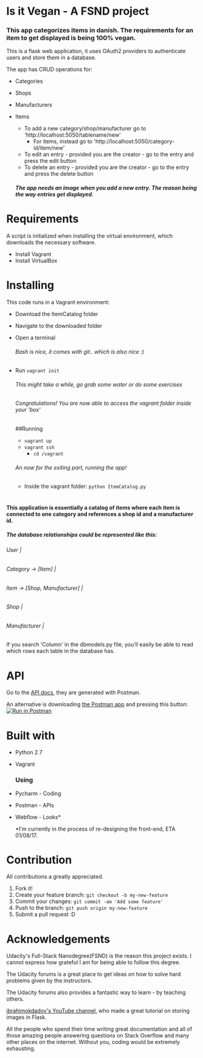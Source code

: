 # Is it Vegan - A FSND project
### This app categorizes items in danish. The requirements for an item to get displayed is being 100% vegan.
This is a flask web application, it uses OAuth2 providers to authenticate users and store them in a database.

The app has CRUD operations for:
- Categories
- Shops
- Manufacturers
- Items
  - To add a new category/shop/manufacturer go to 'http://localhost:5050/tablename/new'
    - For items, instead go to 'http://localhost:5050/category-id/item/new'
  - To edit an entry - provided you are the creator - go to the entry and press the edit button
  - To delete an entry - provided you are the creator - go to the entry and press the delete button

  ##### The app _needs_ an image when you add a new entry. The reason being the way entries get displayed.

# Requirements
A script is initialized when installing the virtual environment, which downloads the necessary software.
- Install Vagrant
- Install VirtualBox

# Installing
This code runs in a Vagrant environment:
- Download the ItemCatalog folder
- Navigate to the downloaded folder
- Open a terminal
  ###### Bash is nice, it comes with git.. which is also nice :)
- Run `vagrant init`
  ###### This might take a while, go grab some water or do some exercises
  ###### Congratulations! You are now able to access the vagrant folder inside your 'box'
  ##Running
  - `vagrant up`
  - `vagrant ssh`
    - `cd /vagrant`
  
  ###### An now for the exiting part, running the app!
    - Inside the vagrant folder: `python ItemCatalog.py`
#
#### This application is essentially a catalog of items where each item is connected to one category and references a shop id and a manufacturer id.

##### The database relationships could be represented like this:

###### _User |_

###### _Category -> [Item] |_

###### _Item -> [Shop, Manufacturer] |_

###### _Shop |_

###### _Manufacturer |_

If you search 'Column' in the dbmodels.py file, you'll easily be able to read which rows each table in the database has.


# API
Go to the [API docs](https://documenter.getpostman.com/view/2229326/item-catalog/6fSWmNf), they are generated with Postman.

An alternative is downloading [the Postman app](https://www.getpostman.com/) and pressing this button:
[![Run in Postman](https://run.pstmn.io/button.svg)](https://app.getpostman.com/run-collection/4263598c8bd1b5ce049e)


# Built with
- Python 2.7
- Vagrant
  ### Using
- Pycharm - Coding
- Postman - APIs
- Webflow - Looks*

  *I'm currently in the process of re-designing the front-end, ETA 01/08/17.

# Contribution
All contributions a greatly appreciated.
1. Fork it!
2. Create your feature branch: `git checkout -b my-new-feature`
3. Commit your changes: `git commit -am 'Add some feature'`
4. Push to the branch: `git push origin my-new-feature`
5. Submit a pull request :D

# Acknowledgements
Udacity's Full-Stack Nanodegree(FSND) is the reason this project exists. I cannot express how grateful I am for being able to follow this degree.

The Udacity forums is a great place to get ideas on how to solve hard problems given by the instructors.

The Udacity forums also provides a fantastic way to learn - by teaching others.

[ibrahimokdadov's YouTube channel](https://www.youtube.com/channel/UCA5BYnCVKNU2XhpDJO-1XgA), who made a great tutorial on storing images in Flask.

All the people who spend their time writing great documentation
and all of those amazing people answering questions on Stack Overflow and many other places on the internet. Without you, coding would be extremely exhausting.
